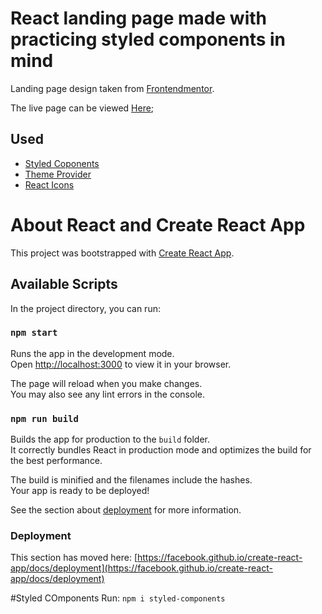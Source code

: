 # React landing page made with practicing styled components in mind
Landing page design taken from [Frontendmentor](https://www.frontendmentor.io/challenges/huddle-landing-page-with-curved-sections-5ca5ecd01e82137ec91a50f2).

The live page can be viewed [Here](https://starlit-moxie-1a9d29.netlify.app/);

## Used 
- [Styled Coponents](https://styled-components.com/docs/basics)
- [Theme Provider](https://styled-components.com/docs/advanced#theming)
- [React Icons](https://react-icons.github.io/react-icons/)


# About React and Create React App

This project was bootstrapped with [Create React App](https://github.com/facebook/create-react-app).

## Available Scripts

In the project directory, you can run:

### `npm start`

Runs the app in the development mode.\
Open [http://localhost:3000](http://localhost:3000) to view it in your browser.

The page will reload when you make changes.\
You may also see any lint errors in the console.

### `npm run build`

Builds the app for production to the `build` folder.\
It correctly bundles React in production mode and optimizes the build for the best performance.

The build is minified and the filenames include the hashes.\
Your app is ready to be deployed!

See the section about [deployment](https://facebook.github.io/create-react-app/docs/deployment) for more information.

### Deployment

This section has moved here: [https://facebook.github.io/create-react-app/docs/deployment](https://facebook.github.io/create-react-app/docs/deployment)

#Styled COmponents
Run: `npm i styled-components`
